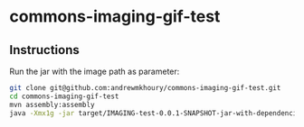# commons-imaging-gif-test

## Instructions
Run the jar with the image path as parameter:
```bash
git clone git@github.com:andrewmkhoury/commons-imaging-gif-test.git
cd commons-imaging-gif-test
mvn assembly:assembly
java -Xmx1g -jar target/IMAGING-test-0.0.1-SNAPSHOT-jar-with-dependencies.jar commons-imaging-test.gif
```
